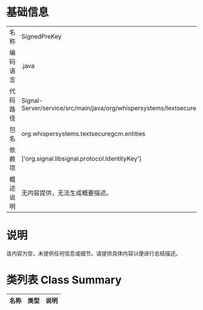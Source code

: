 # 基础信息

|      |      |
|------|------|
| 名称 | SignedPreKey |
| 编码语言 | .java |
| 代码路径 | Signal-Server/service/src/main/java/org/whispersystems/textsecuregcm/entities/SignedPreKey.java |
| 包名 | org.whispersystems.textsecuregcm.entities |
| 依赖项 | ['org.signal.libsignal.protocol.IdentityKey'] |
| 概述说明 | 无内容提供，无法生成概要描述。 |

# 说明

该内容为空，未提供任何信息或细节。请提供具体内容以便进行总结描述。

# 类列表 Class Summary

| 名称   | 类型  | 说明 |
|-------|------|-------------|




